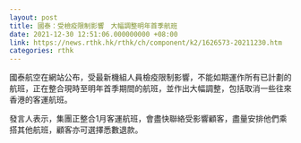 ```yaml
---
layout: post
title: 國泰：受檢疫限制影響　大幅調整明年首季航班
date: 2021-12-30 12:51:06.000000000 +08:00
link: https://news.rthk.hk/rthk/ch/component/k2/1626573-20211230.htm
categories: rthk
---
```


國泰航空在網站公布，受最新機組人員檢疫限制影響，不能如期運作所有已計劃的航班，正在整合現時至明年首季期間的航班，並作出大幅調整，包括取消一些往來香港的客運航班。

發言人表示，集團正整合1月客運航班，會盡快聯絡受影響顧客，盡量安排他們乘搭其他航班，顧客亦可選擇悉數退款。
